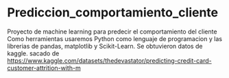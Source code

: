 # Prediccion_comportamiento_cliente
Proyecto de machine learning para predecir el comportamiento del cliente
Como herramientas usaremos Python como lenguaje de programacion y las librerias de pandas, matplotlib y Scikit-Learn.
Se obtuvieron datos de kaggle.
sacado de https://www.kaggle.com/datasets/thedevastator/predicting-credit-card-customer-attrition-with-m


